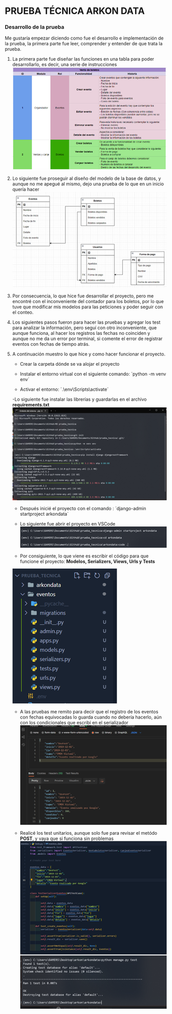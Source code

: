 # PRUEBA TÉCNICA ARKON DATA

### Desarrollo de la prueba
Me gustaría empezar diciendo como fue el desarrollo e implementación de la prueba, la primera parte fue leer, comprender y entender de que trata la prueba. 

1. La primera parte fue diseñar las funciones en una tabla para poder desarrollarlo, es decir, una serie de instrucciones
![alt text](/img1.jpg)

2. Lo siguiente fue proseguir al diseño del modelo de la base de datos, y aunque no me apegué al mismo, dejo una prueba de lo que en un inicio quería hacer
![alt text](/img2.jpg)

3. Por consecuencia, lo que hice fue desarrollar el proyecto, pero me encontré con el inconveniente del contador para los boletos, por lo que tuve que modificar mis modelos para las peticiones y poder seguir con el conteo. 

4. Los siguientes pasos fueron para hacer las pruebas y agregar los test para analizar la información, pero seguí con otro inconveniente, que aunque funciona, al hacer los registros las fechas no coinciden y aunque no me da un error por terminal, si comente el error de registrar eventos con fechas de tiempo atrás. 

5. A continuación muestro lo que hice y como hacer funcionar el proyecto. 

    - Crear la carpeta dónde se va alojar el proyecto

    - Instalar el entorno virtual con el siguiente comando:
    ´python -m venv env´

    - Activar el entorno:
    ´.\env\Scripts\activate´

    -Lo siguiente fue instalar las librerías y guardarlas en el archivo **requirements.txt**
    ![alt text](/img3.jpg)

    - Después inicié el proyecto con el comando :
    ´django-admin startproject arkondata´
    
    - Lo siguiente fue abrir el proyecto en VSCode
    ![alt text](/img4.jpg)

    - Por consiguiente, lo que viene es escribir el código para que funcione el proyecto:
    **Modelos, Serializers, Views, Urls y Tests**

    ![alt text](/img5.jpg)

    - A las pruebas me remito para decir que el registro de los eventos con fechas equivocadas lo guarda cuando no debería hacerlo, aún con los condicionales que escribí en el serializador
    ![alt text](/img6.jpg)

    - Realicé los test unitarios, aunque solo fue para revisar el metódo **POST**, y vaya que si funciona sin problemas
    ![alt text](/img7.jpg)
    ![alt text](/img8.jpg)

